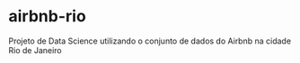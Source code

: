 # airbnb-rio
Projeto de Data Science utilizando o conjunto de dados do Airbnb na cidade Rio de Janeiro
